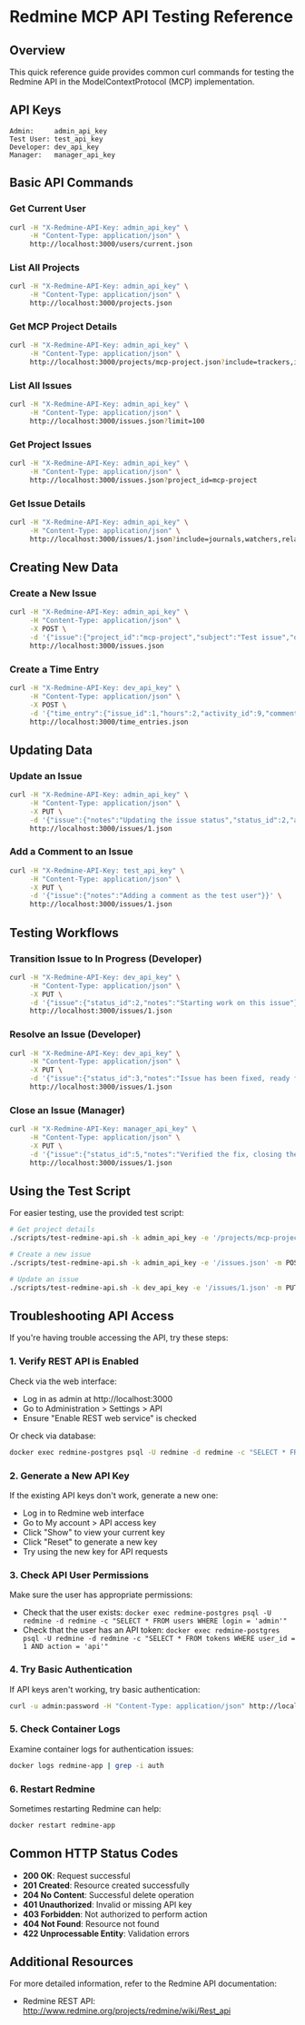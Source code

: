 # Redmine MCP API Testing Reference

## Overview

This quick reference guide provides common curl commands for testing the Redmine API in the ModelContextProtocol (MCP) implementation.

## API Keys

```
Admin:     admin_api_key
Test User: test_api_key
Developer: dev_api_key
Manager:   manager_api_key
```

## Basic API Commands

### Get Current User

```bash
curl -H "X-Redmine-API-Key: admin_api_key" \
     -H "Content-Type: application/json" \
     http://localhost:3000/users/current.json
```

### List All Projects

```bash
curl -H "X-Redmine-API-Key: admin_api_key" \
     -H "Content-Type: application/json" \
     http://localhost:3000/projects.json
```

### Get MCP Project Details

```bash
curl -H "X-Redmine-API-Key: admin_api_key" \
     -H "Content-Type: application/json" \
     http://localhost:3000/projects/mcp-project.json?include=trackers,issue_categories,enabled_modules
```

### List All Issues

```bash
curl -H "X-Redmine-API-Key: admin_api_key" \
     -H "Content-Type: application/json" \
     http://localhost:3000/issues.json?limit=100
```

### Get Project Issues

```bash
curl -H "X-Redmine-API-Key: admin_api_key" \
     -H "Content-Type: application/json" \
     http://localhost:3000/issues.json?project_id=mcp-project
```

### Get Issue Details

```bash
curl -H "X-Redmine-API-Key: admin_api_key" \
     -H "Content-Type: application/json" \
     http://localhost:3000/issues/1.json?include=journals,watchers,relations
```

## Creating New Data

### Create a New Issue

```bash
curl -H "X-Redmine-API-Key: admin_api_key" \
     -H "Content-Type: application/json" \
     -X POST \
     -d '{"issue":{"project_id":"mcp-project","subject":"Test issue","description":"This is a test issue created via API","tracker_id":1,"priority_id":2}}' \
     http://localhost:3000/issues.json
```

### Create a Time Entry

```bash
curl -H "X-Redmine-API-Key: dev_api_key" \
     -H "Content-Type: application/json" \
     -X POST \
     -d '{"time_entry":{"issue_id":1,"hours":2,"activity_id":9,"comments":"Working on implementing the feature"}}' \
     http://localhost:3000/time_entries.json
```

## Updating Data

### Update an Issue

```bash
curl -H "X-Redmine-API-Key: admin_api_key" \
     -H "Content-Type: application/json" \
     -X PUT \
     -d '{"issue":{"notes":"Updating the issue status","status_id":2,"assigned_to_id":3}}' \
     http://localhost:3000/issues/1.json
```

### Add a Comment to an Issue

```bash
curl -H "X-Redmine-API-Key: test_api_key" \
     -H "Content-Type: application/json" \
     -X PUT \
     -d '{"issue":{"notes":"Adding a comment as the test user"}}' \
     http://localhost:3000/issues/1.json
```

## Testing Workflows

### Transition Issue to In Progress (Developer)

```bash
curl -H "X-Redmine-API-Key: dev_api_key" \
     -H "Content-Type: application/json" \
     -X PUT \
     -d '{"issue":{"status_id":2,"notes":"Starting work on this issue"}}' \
     http://localhost:3000/issues/1.json
```

### Resolve an Issue (Developer)

```bash
curl -H "X-Redmine-API-Key: dev_api_key" \
     -H "Content-Type: application/json" \
     -X PUT \
     -d '{"issue":{"status_id":3,"notes":"Issue has been fixed, ready for testing"}}' \
     http://localhost:3000/issues/1.json
```

### Close an Issue (Manager)

```bash
curl -H "X-Redmine-API-Key: manager_api_key" \
     -H "Content-Type: application/json" \
     -X PUT \
     -d '{"issue":{"status_id":5,"notes":"Verified the fix, closing the issue"}}' \
     http://localhost:3000/issues/1.json
```

## Using the Test Script

For easier testing, use the provided test script:

```bash
# Get project details
./scripts/test-redmine-api.sh -k admin_api_key -e '/projects/mcp-project.json' -o '/tmp/project.json'

# Create a new issue
./scripts/test-redmine-api.sh -k admin_api_key -e '/issues.json' -m POST -d '{"issue":{"project_id":"mcp-project","subject":"API Test","description":"Testing the API","tracker_id":1}}' -o '/tmp/new_issue.json'

# Update an issue
./scripts/test-redmine-api.sh -k dev_api_key -e '/issues/1.json' -m PUT -d '{"issue":{"status_id":2,"notes":"Starting work"}}' 
```

## Troubleshooting API Access

If you're having trouble accessing the API, try these steps:

### 1. Verify REST API is Enabled

Check via the web interface:
- Log in as admin at http://localhost:3000
- Go to Administration > Settings > API
- Ensure "Enable REST web service" is checked

Or check via database:
```bash
docker exec redmine-postgres psql -U redmine -d redmine -c "SELECT * FROM settings WHERE name = 'rest_api_enabled'"
```

### 2. Generate a New API Key

If the existing API keys don't work, generate a new one:
- Log in to Redmine web interface
- Go to My account > API access key
- Click "Show" to view your current key
- Click "Reset" to generate a new key
- Try using the new key for API requests

### 3. Check API User Permissions

Make sure the user has appropriate permissions:
- Check that the user exists: `docker exec redmine-postgres psql -U redmine -d redmine -c "SELECT * FROM users WHERE login = 'admin'"`
- Check that the user has an API token: `docker exec redmine-postgres psql -U redmine -d redmine -c "SELECT * FROM tokens WHERE user_id = 1 AND action = 'api'"`

### 4. Try Basic Authentication

If API keys aren't working, try basic authentication:
```bash
curl -u admin:password -H "Content-Type: application/json" http://localhost:3000/users/current.json
```

### 5. Check Container Logs

Examine container logs for authentication issues:
```bash
docker logs redmine-app | grep -i auth
```

### 6. Restart Redmine

Sometimes restarting Redmine can help:
```bash
docker restart redmine-app
```

## Common HTTP Status Codes

- **200 OK**: Request successful
- **201 Created**: Resource created successfully
- **204 No Content**: Successful delete operation
- **401 Unauthorized**: Invalid or missing API key
- **403 Forbidden**: Not authorized to perform action
- **404 Not Found**: Resource not found
- **422 Unprocessable Entity**: Validation errors

## Additional Resources

For more detailed information, refer to the Redmine API documentation:
- Redmine REST API: http://www.redmine.org/projects/redmine/wiki/Rest_api

